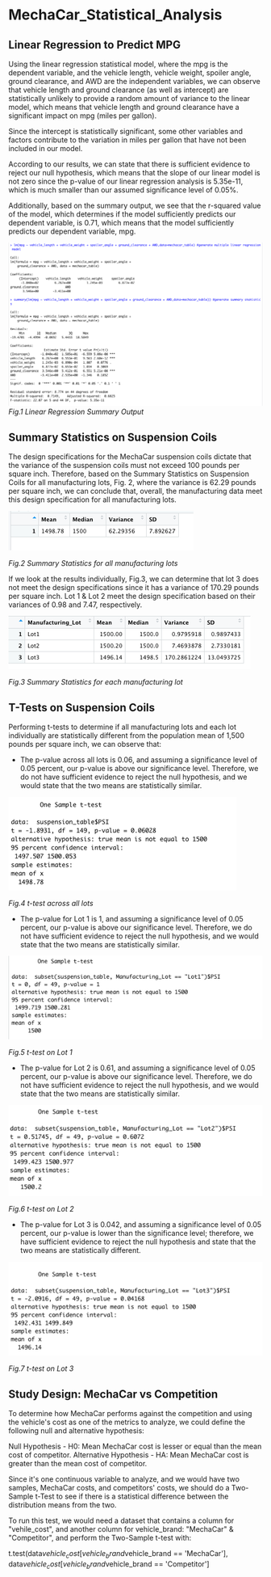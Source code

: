 # MechaCar_Statistical_Analysis

## Linear Regression to Predict MPG

Using the linear regression statistical model, where the mpg is the dependent variable, and the vehicle length, vehicle weight, spoiler angle, ground clearance, and AWD are the independent variables, we can observe that vehicle length and ground clearance (as well as intercept) are statistically unlikely to provide a random amount of variance to the linear model, which means that vehicle length and ground clearance have a significant impact on mpg (miles per gallon). 

Since the intercept is statistically significant, some other variables and factors contribute to the variation in miles per gallon that have not been included in our model. 

According to our results, we can state that there is sufficient evidence to reject our null hypothesis, which means that the slope of our linear model is not zero since the p-value of our linear regression analysis is 5.35e-11, which is much smaller than our assumed significance level of 0.05%. 

Additionally, based on the summary output, we see that the r-squared value of the model, which determines if the model sufficiently predicts our dependent variable, is 0.71, which means that the model sufficiently predicts our dependent variable, mpg. 

![image_name](Resources/Deliverable_1.png)
*Fig.1 Linear Regression Summary Output*


## Summary Statistics on Suspension Coils

The design specifications for the MechaCar suspension coils dictate that the variance of the suspension coils must not exceed 100 pounds per square inch. Therefore, based on the Summary Statistics on Suspension Coils for all manufacturing lots, Fig. 2, where the variance is 62.29 pounds per square inch, we can conclude that, overall, the manufacturing data meet this design specification for all manufacturing lots.

![image_name](Resources/Del2-Summary_dataframe_for_all_lots.png)

*Fig.2 Summary Statistics for all manufacturing lots*

If we look at the results individually, Fig.3, we can determine that lot 3 does not meet the design specifications since it has a variance of 170.29 pounds per square inch. Lot 1 & Lot 2 meet the design specification based on their variances of 0.98 and 7.47, respectively. 

![image_name](Resources/Del2-summary_df_for_each_manufacturing_lot.png)

*Fig.3 Summary Statistics for each manufacturing lot*

 ## T-Tests on Suspension Coils
 
Performing t-tests to determine if all manufacturing lots and each lot individually are statistically different from the population mean of 1,500 pounds per square inch, we can observe that: 

- The p-value across all lots is 0.06, and assuming a significance level of 0.05 percent, our p-value is above our significance level. Therefore, we do not have sufficient evidence to reject the null hypothesis, and we would state that the two means are statistically similar.

![image_name](Resources/t-test_across_all_lots.png)

*Fig.4 t-test across all lots*

- The p-value for Lot 1 is 1, and assuming a significance level of 0.05 percent, our p-value is above our significance level. Therefore, we do not have sufficient evidence to reject the null hypothesis, and we would state that the two means are statistically similar.

![image_name](Resources/t-test_lot1.png)

*Fig.5 t-test on Lot 1*

- The p-value for Lot 2 is 0.61, and assuming a significance level of 0.05 percent, our p-value is above our significance level. Therefore, we do not have sufficient evidence to reject the null hypothesis, and we would state that the two means are statistically similar.

![image_name](Resources/t-test_lot2.png)

*Fig.6 t-test on Lot 2*

- The p-value for Lot 3 is 0.042, and assuming a significance level of 0.05 percent, our p-value is lower than the significance level; therefore, we have sufficient evidence to reject the null hypothesis and state that the two means are statistically different.

![image_name](Resources/t-test_lot3.png)

*Fig.7 t-test on Lot 3*
 
 ## Study Design: MechaCar vs Competition
 
To determine how MechaCar performs against the competition and using the vehicle's cost as one of the metrics to analyze, we could define the following null and alternative hypothesis:

Null Hypothesis - H0: Mean MechaCar cost is lesser or equal than the mean cost of competitor. 
Alternative Hypothesis - HA: Mean MechaCar cost is greater than the mean cost of competitor. 

Since it's one continuous variable to analyze, and we would have two samples, MechaCar costs, and competitors' costs, we should do a Two-Sample t-Test to see if there is a statistical difference between the distribution means from the two. 

To run this test, we would need a dataset that contains a column for "vehile_cost", and another column for vehicle_brand: "MechaCar" & "Competitor", and perform the Two-Sample t-test with: 

t.test(data$vehicle_cost[vehicle_brand$vehicle_brand == 'MechaCar'], data$vehicle_cost[vehicle_brand$vehicle_brand == 'Competitor']
